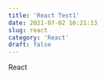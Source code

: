 ```yaml
---
title: 'React Test1'
date: 2021-07-02 16:21:13
slug: react
category: 'React'
draft: false
---
```


React
